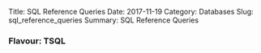 Title: SQL Reference Queries
Date: 2017-11-19
Category: Databases
Slug: sql_reference_queries
Summary: SQL Reference Queries

### Flavour: TSQL




